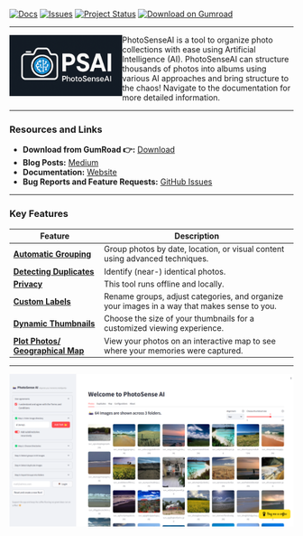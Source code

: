 [![Docs](https://img.shields.io/badge/Sphinx-Docs-Green)](https://erdogant.github.io/PhotoSenseAI/)
[![Issues](https://img.shields.io/github/issues/erdogant/PhotoSenseAI.svg)](https://github.com/erdogant/PhotoSenseAI/issues)
[![Project Status](http://www.repostatus.org/badges/latest/active.svg)](http://www.repostatus.org/#active)
[![Download on Gumroad](https://img.shields.io/badge/Download-Gumroad-orange?logo=gumroad)](https://erdogant.gumroad.com/l/photosenseAI)


---

<div>
<a href="https://erdogant.gumroad.com/l/photosenseAI"><img src="https://github.com/erdogant/PhotoSenseAI/blob/main/docs/figs/logo.png" width="200" align="left" /></a>
PhotoSenseAI is a tool to organize photo collections with ease using Artificial Intelligence (AI).
PhotoSenseAI can structure thousands of photos into albums using various AI approaches and bring structure to the chaos! Navigate to the documentation for more detailed information.
</div>

---

### Resources and Links
- **Download from GumRoad 👉:** [Download](https://erdogant.gumroad.com/l/photosenseAI)
- **Blog Posts:** [Medium](https://erdogant.medium.com/)
- **Documentation:** [Website](https://erdogant.github.io/PhotoSenseAI)
- **Bug Reports and Feature Requests:** [GitHub Issues](https://github.com/erdogant/PhotoSenseAI/issues)

---

### Key Features

| Feature | Description |
|--------|-------------|
| [**Automatic Grouping**](https://erdogant.github.io/PhotoSenseAI/pages/html/Grouping.html) | Group photos by date, location, or visual content using advanced techniques. |
| [**Detecting Duplicates**](https://erdogant.github.io/PhotoSenseAI/pages/html/Undoubling.html) | Identify (near-) identical photos. |
| [**Privacy**](https://erdogant.github.io/PhotoSenseAI/pages/html/Terms%20and%20Conditions.html) | This tool runs offline and locally. |
| [**Custom Labels**](https://erdogant.github.io/PhotoSenseAI/pages/html/index.html) |Rename groups, adjust categories, and organize your images in a way that makes sense to you. |
| [**Dynamic Thumbnails**](https://erdogant.github.io/PhotoSenseAI/pages/html/index.html) | Choose the size of your thumbnails for a customized viewing experience. |
| [**Plot Photos/ Geographical Map**](https://erdogant.github.io/PhotoSenseAI/pages/html/Examples.html) | View your photos on an interactive map to see where your memories were captured. |

---

![PhotoSense Main](https://github.com/erdogant/PhotoSenseAI/blob/main/docs/figs/photosense_main.png)


